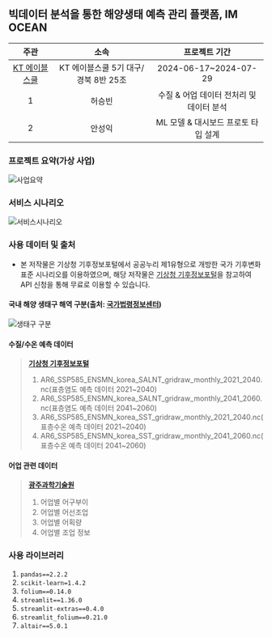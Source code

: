 ## 빅데이터 분석을 통한 해양생태 예측 관리 플랫폼, IM OCEAN
|주관|소속|프로젝트 기간|
|:---:|:---:|:---:|
|[KT 에이블스쿨](https://aivle.kt.co.kr/home/main/indexMain)|KT 에이블스쿨 5기 대구/경북 8반 25조|2024-06-17~2024-07-29|
|1|허승빈|수질 & 어업 데이터 전처리 및 데이터 분석|
|2|안성익|ML 모델 & 대시보드 프로토 타입 설계|

### 프로젝트 요약(가상 사업)
![사업요약](https://github.com/user-attachments/assets/a4d337c8-86da-483e-87ca-ab1cf3adf71c)

### 서비스 시나리오
![서비스시나리오](https://github.com/user-attachments/assets/625684e2-daaf-42a4-a9e9-ee55a1304b15)

### 사용 데이터 및 출처
- 본 저작물은 기상청 기후정보포털에서 공공누리 제1유형으로 개방한 국가 기후변화 표준 시나리오를 이용하였으며, 해당 저작물은 [기상청 기후정보포털](http://www.climate.go.kr/home/bbs/view.php?code=11&bname=notice&vcode=6925&cpage=1&vNum=Notice&skind=&sword=&category1=&category2=)을 참고하여 API 신청을 통해 무료로 이용할 수 있습니다.

#### 국내 해양 생태구 해역 구분(출처: [국가법령정보센터](https://www.law.go.kr/flDownload.do?flSeq=14495017&flNm=%5B%EB%B3%84%ED%91%9C%5D+%EC%83%9D%ED%83%9C%EA%B5%AC%EB%B3%84+%ED%95%B4%EC%97%AD+%EA%B5%AC%EB%B6%84%ED%91%9C))
![생태구 구분](https://github.com/user-attachments/assets/3102eb50-33f9-4767-b158-be56567f3480)

#### 수질/수온 예측 데이터
> [**기상청 기후정보포털**](http://www.climate.go.kr/home/bbs/view.php?code=11&bname=notice&vcode=6925&cpage=1&vNum=Notice&skind=&sword=&category1=&category2=)
> 1. AR6_SSP585_ENSMN_korea_SALNT_gridraw_monthly_2021_2040.nc(표층염도 예측 데이터 2021~2040)
> 2. AR6_SSP585_ENSMN_korea_SALNT_gridraw_monthly_2041_2060.nc(표층염도 예측 데이터 2041~2060)
> 3. AR6_SSP585_ENSMN_korea_SST_gridraw_monthly_2021_2040.nc(표층수온 예측 데이터 2021~2040)
> 4. AR6_SSP585_ENSMN_korea_SST_gridraw_monthly_2041_2060.nc(표층수온 예측 데이터 2041~2060)
#### 어업 관련 데이터
> **[광주과학기술원](https://www.bigdata-sea.kr/)**
> 1. 어업별 어구부이
> 2. 어업별 어선조업
> 3. 어업별 어획량
> 4. 어업별 조업 정보


### 사용 라이브러리
1. `pandas==2.2.2`
2. `scikit-learn=1.4.2`
3. `folium==0.14.0`
4. `streamlit==1.36.0`
5. `streamlit-extras==0.4.0`
6. `streamlit_folium==0.21.0`
7. `altair==5.0.1`
